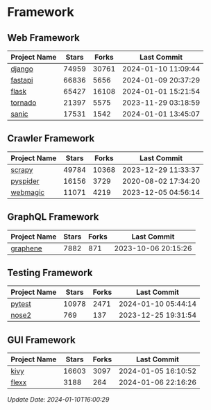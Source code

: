 # Framework

## Web Framework
| Project Name | Stars | Forks | Last Commit |
| ------------ | ----- | ----- | ----------- |
| [django](https://github.com/django/django) | 74959 | 30761 | 2024-01-10 11:09:44 |
| [fastapi](https://github.com/tiangolo/fastapi) | 66836 | 5656 | 2024-01-09 20:37:29 |
| [flask](https://github.com/pallets/flask) | 65427 | 16108 | 2024-01-01 15:21:54 |
| [tornado](https://github.com/tornadoweb/tornado) | 21397 | 5575 | 2023-11-29 03:18:59 |
| [sanic](https://github.com/sanic-org/sanic) | 17531 | 1542 | 2024-01-01 13:45:07 |

## Crawler Framework
| Project Name | Stars | Forks | Last Commit |
| ------------ | ----- | ----- | ----------- |
| [scrapy](https://github.com/scrapy/scrapy) | 49784 | 10368 | 2023-12-29 11:33:37 |
| [pyspider](https://github.com/binux/pyspider) | 16156 | 3729 | 2020-08-02 17:34:20 |
| [webmagic](https://github.com/code4craft/webmagic) | 11071 | 4219 | 2023-12-05 04:56:14 |

## GraphQL Framework
| Project Name | Stars | Forks | Last Commit |
| ------------ | ----- | ----- | ----------- |
| [graphene](https://github.com/graphql-python/graphene) | 7882 | 871 | 2023-10-06 20:15:26 |

## Testing Framework
| Project Name | Stars | Forks | Last Commit |
| ------------ | ----- | ----- | ----------- |
| [pytest](https://github.com/pytest-dev/pytest) | 10978 | 2471 | 2024-01-10 05:44:14 |
| [nose2](https://github.com/nose-devs/nose2) | 769 | 137 | 2023-12-25 19:31:54 |

## GUI Framework
| Project Name | Stars | Forks | Last Commit |
| ------------ | ----- | ----- | ----------- |
| [kivy](https://github.com/kivy/kivy) | 16603 | 3097 | 2024-01-05 16:10:52 |
| [flexx](https://github.com/flexxui/flexx) | 3188 | 264 | 2024-01-06 22:16:26 |

*Update Date: 2024-01-10T16:00:29*